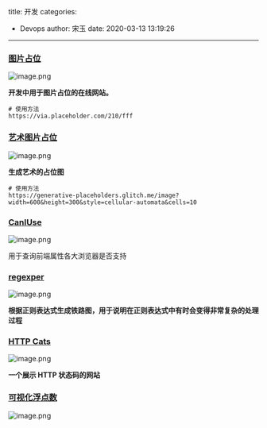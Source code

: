 title: 开发
categories:
 - Devops
author: 宋玉
date: 2020-03-13 13:19:26
---

### [图片占位](https://placeholder.com/)
![image.png](https://cdn.nlark.com/yuque/0/2020/png/394169/1582603742579-c7250ec2-08d4-4440-9f80-e00cd7f04752.png#align=left&display=inline&height=747&name=image.png&originHeight=1494&originWidth=2878&size=350121&status=done&style=none&width=1439)

**开发中用于图片占位的在线网站。**

```
# 使用方法
https://via.placeholder.com/210/fff
```


### [艺术图片占位](https://generative-placeholders.glitch.me/)
![image.png](https://cdn.nlark.com/yuque/0/2020/png/394169/1582603521979-b5c2d34f-bdc9-4538-8e82-b850dc5e922a.png#align=left&display=inline&height=765&name=image.png&originHeight=1530&originWidth=2864&size=282785&status=done&style=none&width=1432)

**生成艺术的占位图**

```
# 使用方法
https://generative-placeholders.glitch.me/image?width=600&height=300&style=cellular-automata&cells=10
```

### [CanIUse](https://www.caniuse.com/)
![image.png](https://cdn.nlark.com/yuque/0/2020/png/394169/1582637705990-98fe8ea4-c7c6-4af4-8fe2-e0f8815134c9.png#align=left&display=inline&height=762&name=image.png&originHeight=1524&originWidth=2872&size=631062&status=done&style=none&width=1436)

用于查询前端属性各大浏览器是否支持

### [regexper](https://regexper.com/)
![image.png](https://cdn.nlark.com/yuque/0/2020/png/394169/1582638567609-d8a37218-eec8-4806-abba-ef1d66bf58f8.png#align=left&display=inline&height=764&name=image.png&originHeight=1528&originWidth=2874&size=177197&status=done&style=none&width=1437)

**根据正则表达式生成铁路图，用于说明在正则表达式中有时会变得非常复杂的处理过程**

### [HTTP Cats](https://http.cat/)
![image.png](https://cdn.nlark.com/yuque/0/2020/png/394169/1582682413230-c2494a93-29d8-4c84-b8c3-5f4cbdab2108.png#align=left&display=inline&height=763&name=image.png&originHeight=1526&originWidth=2874&size=3011180&status=done&style=none&width=1437)

**一个展示 HTTP 状态码的网站**

### [可视化浮点数](http://evanw.github.io/float-toy/)
![image.png](https://cdn.nlark.com/yuque/0/2020/png/394169/1584076762984-77e5efa8-e5e0-48e3-aa3f-f3610d73745b.png#align=left&display=inline&height=763&name=image.png&originHeight=1526&originWidth=2880&size=255642&status=done&style=none&width=1440)
